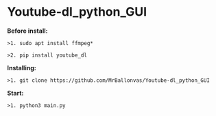 # Youtube-dl_python_GUI

**Before install:**

`>1. sudo apt install ffmpeg*`

`>2. pip install youtube_dl`

**Installing:**

`>1. git clone https://github.com/MrBallonvas/Youtube-dl_python_GUI`

**Start:**

`>1. python3 main.py`
